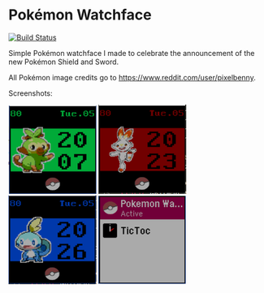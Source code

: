 # Pokémon Watchface

[![Build Status](https://travis-ci.com/Chinchila01/pokemon-watchface.svg?branch=master)](https://travis-ci.com/Chinchila01/pokemon-watchface)

Simple Pokémon watchface I made to celebrate the announcement of the new Pokémon Shield and Sword.

All Pokémon image credits go to https://www.reddit.com/user/pixelbenny.

Screenshots:

![alt text](resources/grookey-screen.png "Grookey")
![alt text](resources/scorbunny-screen.png "Scorbunny")
![alt text](resources/sobble-screen.png "Sobble")
![alt text](resources/menu.png "Watchface menu")
